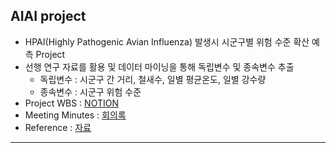 ## AIAI project
* HPAI(Highly Pathogenic Avian Influenza) 발생시 시군구별 위험 수준 확산 예측 Project
* 선행 연구 자료를 활용 및 데이터 마이닝을 통해 독립변수 및 종속변수 추출
  * 독립변수 : 시군구 간 거리, 철새수, 일별 평균온도, 일별 강수량
  * 종속변수 : 시군구 위험 수준
* Project WBS : [NOTION](https://trapezoidal-spinach-1e3.notion.site/596f31867c5a4623a754564ba49cac78?v=8f8e93bb6cdd49febaef28a3655c823d)
* Meeting Minutes : [회의록](https://trapezoidal-spinach-1e3.notion.site/0e0084b0c77f48eb911556aed084e786?v=fb9c6158b6fd4113b4fa198c80ebbe5a)
* Reference : [자료](https://trapezoidal-spinach-1e3.notion.site/bbad4dd453504c3ca165e70345cb946a?v=ace54e7b20f44467bda0105a702ef57d)
-----------------------------------------------


